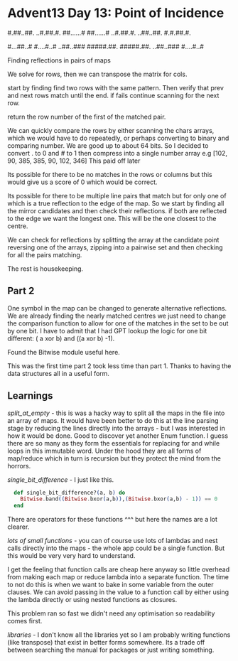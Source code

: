 # Advent13 Day 13: Point of Incidence

#.##..##.
..#.##.#.
##......#
##......#
..#.##.#.
..##..##.
#.#.##.#.

#...##..#
#....#..#
..##..###
#####.##.
#####.##.
..##..###
#....#..#

Finding reflections in pairs of maps

We solve for rows, then we can transpose the matrix for cols.

start by finding find two rows with the same pattern. 
Then verify that prev and next rows match until the end.
if fails continue scanning for the next row.

return the row number of the first of the matched pair.

We can quickly compare the rows by either scanning the chars arrays, which we would have to do repeatedly, or perhaps converting to binary and comparing number. We are good up to about 64 bits. So I decided to convert . to 0 and # to 1 then compress into a single number array e.g [102, 90, 385, 385, 90, 102, 346]
This paid off later

Its possible for there to be no matches in the rows or columns but this would give us a score of 0 which would be correct. 

Its possible for there to be multiple line pairs that match but for only one of which is a true reflection to the edge of the map.  So we start by finding all the mirror candidates and then check their reflections. if both are reflected to the edge we want the longest one. This will be the one closest to the centre. 

We can check for reflections by splitting the array at the candidate point reversing one of the arrays, zipping into a pairwise set and then checking for all the pairs matching. 

The rest is housekeeping. 

## Part 2

One symbol in the map can be changed to generate alternative reflections. 
We are already finding the nearly matched centres we just need to change the comparison function to allow for one of the matches in the set to be out by one bit. 
I have to admit that I had GPT lookup the logic for one bit different: ( a xor b) and ((a xor b) -1).

Found the Bitwise module useful here.

This was the first time part 2 took less time than part 1. Thanks to having the data structures all in a useful form.

## Learnings

*split_at_empty* - this is was a hacky way to split all the maps in the file into an array of maps. It would have been better to do this at the line parsing stage by reducing the lines directly into the arrays - but I was interested in how it would be done. Good to discover yet another Enum function. I guess there are so many as they form the essentials for replacing for and while loops in this immutable word.  Under the hood they are all forms of map/reduce which in turn is recursion but they protect the mind from the horrors. 

*single_bit_difference* - I just like this. 
```elixir
  def single_bit_difference?(a, b) do
    Bitwise.band((Bitwise.bxor(a,b)),(Bitwise.bxor(a,b) - 1)) == 0
  end
```

There are operators for these functions ^^^ but here the names are a lot clearer.  

*lots of small functions* - you can of course use lots of lambdas and nest calls directly into the maps - the whole app could be a single function. But this would be very very hard to understand. 

I get the feeling that function calls are cheap here anyway so little overhead from making each map or reduce lambda into a separate function.  The time to not do this is when we want to bake in some variable from the outer clauses. We can avoid passing in the value to a function call by either using the lambda directly or using nested functions as closures. 

This problem ran so fast we didn't need any optimisation so readability comes first. 

*libraries* - I don't know all the libraries yet so I am probably writing functions (like transpose) that exist in better forms somewhere. Its a trade off between searching the manual for packages or just writing something. 






